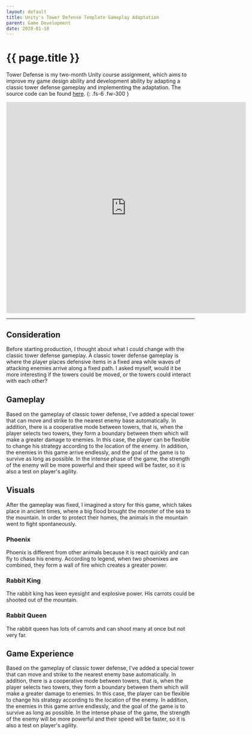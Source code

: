 ```yaml
---
layout: default 
title: Unity's Tower Defense Template Gameplay Adaptation
parent: Game Development
date: 2020-01-18
---
```


# {{ page.title }}

Tower Defense is my two-month Unity course assignment, which aims to improve my game design ability and development ability by adapting a classic tower defense gameplay and implementing the adaptation. The source code can be found [here](https://github.com/zemin-xu/TowerDefenseBachelor).
{: .fs-6 .fw-300 }

<iframe src="https://player.vimeo.com/video/329988982" width="640" height="564" frameborder="0" allow="autoplay; fullscreen" allowfullscreen></iframe>

---

## Consideration

Before starting production, I thought about what I could change with the classic tower defense gameplay. A classic tower defense gameplay is where the player places defensive items in a fixed area while waves of attacking enemies arrive along a fixed path. I asked myself, would it be more interesting if the towers could be moved, or the towers could interact with each other?

## Gameplay

Based on the gameplay of classic tower defense, I've added a special tower that can move and strike to the nearest enemy base automatically. In addition, there is a cooperative mode between towers, that is, when the player selects two towers, they form a boundary between them which will make a greater damage to enemies. In this case, the player can be flexible to change his strategy according to the location of the enemy. In addition, the enemies in this game arrive endlessly, and the goal of the game is to survive as long as possible. In the intense phase of the game, the strength of the enemy will be more powerful and their speed will be faster, so it is also a test on player's agility.

## Visuals

After the gameplay was fixed, I imagined a story for this game, which takes place in ancient times, where a big flood brought the monster of the sea to the mountain. In order to protect their homes, the animals in the mountain went to fight spontaneously.
	
### Phoenix

Phoenix is different from other animals because it is react quickly and can fly to chase his enemy. According to legend, when two phoenixes are combined, they form a wall of fire which creates a greater power.

### Rabbit King

The rabbit king has keen eyesight and explosive power. His carrots could be shooted out of the mountain.

### Rabbit Queen

The rabbit queen has lots of carrots and can shoot many at once but not very far.

## Game Experience

Based on the gameplay of classic tower defense, I've added a special tower that can move and strike to the nearest enemy base automatically. In addition, there is a cooperative mode between towers, that is, when the player selects two towers, they form a boundary between them which will make a greater damage to enemies. In this case, the player can be flexible to change his strategy according to the location of the enemy. In addition, the enemies in this game arrive endlessly, and the goal of the game is to survive as long as possible. In the intense phase of the game, the strength of the enemy will be more powerful and their speed will be faster, so it is also a test on player's agility.

